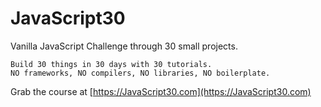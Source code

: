 ﻿# JavaScript30

Vanilla JavaScript Challenge through 30 small projects.

    Build 30 things in 30 days with 30 tutorials.
    NO frameworks, NO compilers, NO libraries, NO boilerplate.

Grab the course at [https://JavaScript30.com](https://JavaScript30.com)
